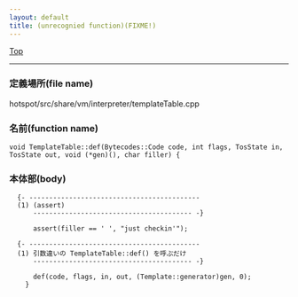 ```yaml
---
layout: default
title: (unrecognied function)(FIXME!)
---
```

[Top](../index.html)

--- 
### 定義場所(file name)
hotspot/src/share/vm/interpreter/templateTable.cpp

### 名前(function name)
```
void TemplateTable::def(Bytecodes::Code code, int flags, TosState in, TosState out, void (*gen)(), char filler) {
```

### 本体部(body)
```
  {- -------------------------------------------
  (1) (assert)
      ---------------------------------------- -}

	  assert(filler == ' ', "just checkin'");

  {- -------------------------------------------
  (1) 引数違いの TemplateTable::def() を呼ぶだけ
      ---------------------------------------- -}

	  def(code, flags, in, out, (Template::generator)gen, 0);
	}
	
```


